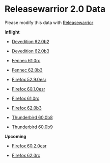 

Releasewarrior 2.0 Data
=======================

Please modify this data with [Releasewarrior](https://github.com/mozilla-releng/releasewarrior-2.0)

**Inflight**

* [Devedition 62.0b2](/inflight/devedition/devedition-devedition-62.0b2.md)

* [Devedition 62.0b3](/inflight/devedition/devedition-devedition-62.0b3.md)

* [Fennec 61.0rc](/inflight/fennec/fennec-release-rc-61.0rc.md)

* [Fennec 62.0b3](/inflight/fennec/fennec-beta-62.0b3.md)

* [Firefox 52.9.0esr](/inflight/firefox/firefox-esr52-52.9.0esr.md)

* [Firefox 60.1.0esr](/inflight/firefox/firefox-esr60-60.1.0esr.md)

* [Firefox 61.0rc](/inflight/firefox/firefox-release-rc-61.0rc.md)

* [Firefox 62.0b3](/inflight/firefox/firefox-beta-62.0b3.md)

* [Thunderbird 60.0b8](/inflight/thunderbird/thunderbird-beta-60.0b8.md)

* [Thunderbird 60.0b9](/inflight/thunderbird/thunderbird-beta-60.0b9.md)

**Upcoming**

* [Firefox 60.2.0esr](/upcoming/firefox/firefox-esr60-60.2.0esr.md)

* [Firefox 62.0rc](/upcoming/firefox/firefox-release-rc-62.0rc.md)

